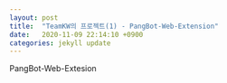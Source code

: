 ```yaml
---
layout: post
title:  "TeamKW의 프로젝트(1) - PangBot-Web-Extension"
date:   2020-11-09 22:14:10 +0900
categories: jekyll update
---
```

PangBot-Web-Extesion


